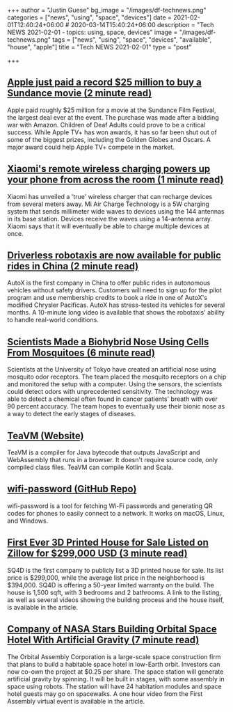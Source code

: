 +++
author = "Justin Guese"
bg_image = "/images/df-technews.png"
categories = ["news", "using", "space", "devices"]
date = 2021-02-01T12:40:24+06:00 # 2020-03-14T15:40:24+06:00
description = "Tech NEWS 2021-02-01 - topics: using, space, devices"
image = "/images/df-technews.png"
tags = ["news", "using", "space", "devices", "available", "house", "apple"]
title = "Tech NEWS 2021-02-01"
type = "post"

+++

## [Apple just paid a record $25 million to buy a Sundance movie (2 minute read)](https://www.engadget.com/apple-buys-coda-sundance-movie-for-record-price-212335293.html/1/010001775d49254e-4f35b03c-534b-45ee-8d18-24f5f337cd6c-000000/3MRHj-_UnxE4ivyDrCYxOLvHCfeZHG1W4AB2pFUD_S0=178)

Apple paid roughly $25 million for a movie at the Sundance Film Festival, the largest deal ever at the event. The purchase was made after a bidding war with Amazon. Children of Deaf Adults could prove to be a critical success. While Apple TV+ has won awards, it has so far been shut out of some of the biggest prizes, including the Golden Globes and Oscars. A major award could help Apple TV+ compete in the market.

## [Xiaomi's remote wireless charging powers up your phone from across the room (1 minute read)](https://www.engadget.com/mi-air-charge-true-wireless-power-041709168.html/1/010001775d49254e-4f35b03c-534b-45ee-8d18-24f5f337cd6c-000000/glGH7o1hWtTRZ6lkgOcqEldik78LvpdF3glz0h_tpdo=178)

Xiaomi has unveiled a 'true' wireless charger that can recharge devices from several meters away. Mi Air Charge Technology is a 5W charging system that sends millimeter wide waves to devices using the 144 antennas in its base station. Devices receive the waves using a 14-antenna array. Xiaomi says that it will eventually be able to charge multiple devices at once.

## [Driverless robotaxis are now available for public rides in China (2 minute read)](https://www.engadget.com/autox-fully-driverless-robotaxi-china-145126521.html/1/010001775d49254e-4f35b03c-534b-45ee-8d18-24f5f337cd6c-000000/wrPIs94s9zs1WjgLwCvQQoTZIxPPSegTHCy7V4_LYPI=178)

AutoX is the first company in China to offer public rides in autonomous vehicles without safety drivers. Customers will need to sign up for the pilot program and use membership credits to book a ride in one of AutoX's modified Chrysler Pacificas. AutoX has stress-tested its vehicles for several months. A 10-minute long video is available that shows the robotaxis' ability to handle real-world conditions.

## [Scientists Made a Biohybrid Nose Using Cells From Mosquitoes (6 minute read)](https://singularityhub.com/2021/01/26/scientists-made-a-biohybrid-nose-using-cells-from-mosquitoes//1/010001775d49254e-4f35b03c-534b-45ee-8d18-24f5f337cd6c-000000/U7HB3L-jXZkw529hZgVo93n6TWzWnBqikhIrmTKinL0=178)

Scientists at the University of Tokyo have created an artificial nose using mosquito odor receptors. The team placed the mosquito receptors on a chip and monitored the setup with a computer. Using the sensors, the scientists could detect odors with unprecedented sensitivity. The technology was able to detect a chemical often found in cancer patients' breath with over 90 percent accuracy. The team hopes to eventually use their bionic nose as a way to detect the early stages of diseases.

## [TeaVM (Website)](http://teavm.org//1/010001775d49254e-4f35b03c-534b-45ee-8d18-24f5f337cd6c-000000/n53OiGtPecL9dJ2JpgzcovrvaflDTpIAyRVRPK49pAg=178)

TeaVM is a compiler for Java bytecode that outputs JavaScript and WebAssembly that runs in a browser. It doesn't require source code, only compiled class files. TeaVM can compile Kotlin and Scala.

## [wifi-password (GitHub Repo)](https://github.com/sdushantha/wifi-password/1/010001775d49254e-4f35b03c-534b-45ee-8d18-24f5f337cd6c-000000/cdYSnLXQ-rlu3tnWOLU3ZNHxgzHmNXCpVBy6O2W5MGI=178)

wifi-password is a tool for fetching Wi-Fi passwords and generating QR codes for phones to easily connect to a network. It works on macOS, Linux, and Windows.

## [First Ever 3D Printed House for Sale Listed on Zillow for $299,000 USD (3 minute read)](https://automate.construction/2021/01/29/first-ever-3d-printed-house-for-sale-listed-on-zillow-for-299000-usd//1/010001775d49254e-4f35b03c-534b-45ee-8d18-24f5f337cd6c-000000/byVnVulnlsmPoHHnj705XMfuk-8f3MOyd6UVXKEPPRk=178)

SQ4D is the first company to publicly list a 3D printed house for sale. Its list price is $299,000, while the average list price in the neighborhood is $394,000. SQ4D is offering a 50-year limited warranty on the build. The house is 1,500 sqft, with 3 bedrooms and 2 bathrooms. A link to the listing, as well as several videos showing the building process and the house itself, is available in the article.

## [Company of NASA Stars Building Orbital Space Hotel With Artificial Gravity (7 minute read)](https://interestingengineering.com/nasa-stars-orbital-space-hotel-artificial-gravity/1/010001775d49254e-4f35b03c-534b-45ee-8d18-24f5f337cd6c-000000/fp_wBfiZb3rvWakzKdxwAbXcVPyAP_HZNM-K0GJfWyU=178)

The Orbital Assembly Corporation is a large-scale space construction firm that plans to build a habitable space hotel in low-Earth orbit. Investors can now co-own the project at $0.25 per share. The space station will generate artificial gravity by spinning. It will be built in stages, with some assembly in space using robots. The station will have 24 habitation modules and space hotel guests may go on spacewalks. A one hour video from the First Assembly virtual event is available in the article.

